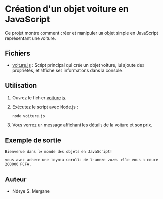 # Création d'un objet voiture en JavaScript

Ce projet montre comment créer et manipuler un objet simple en JavaScript représentant une voiture.

## Fichiers

- [voiture.js](voiture.js) : Script principal qui crée un objet voiture, lui ajoute des propriétés, et affiche ses informations dans la console.

## Utilisation

1. Ouvrez le fichier [voiture.js](voiture.js).
2. Exécutez le script avec Node.js :

   ```sh
   node voiture.js
   ```

3. Vous verrez un message affichant les détails de la voiture et son prix.

## Exemple de sortie

```
Bienvenue dans le monde des objets en JavaScript!

Vous avez achete une Toyota Corolla de l'annee 2020. Elle vous a coute 200000 FCFA.
```

## Auteur

- Ndeye S. Mergane